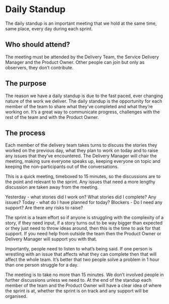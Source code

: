 # Daily Standup

The daily standup is an important meeting that we hold at the same time, same place, every day during each sprint.

## Who should attend?

The meeting must be attended by the Delivery Team, the Service Delivery Manager and the Product Owner. Other people can join but only as observers, they don’t contribute.

## The purpose

The reason we have a daily standup is due to the fast paced, ever changing nature of the work we deliver. The daily standup is the opportunity for each member of the team to share what they’ve completed and what they’re working on. It’s a great way to communicate progress, challenges with the rest of the team and with the Product Owner.

## The process

Each member of the delivery team takes turns to discuss the stories they worked on the previous day, what they plan to work on today and to raise any issues that they’ve encountered. The Delivery Manager will chair the meeting, making sure everyone speaks up, keeping everyone on topic and keeping the non-participants out of the conversations.

This is a quick meeting, timeboxed to 15 minutes, so the discussions are to the point and relevant to the sprint. Any issues that need a more lengthy discussion are taken away from the meeting.

Yesterday - what stories did I work on? What stories did I complete? Any issues?
Today - what do I have planned for today?
Blockers - Do I need any support? Are there any risks to raise?

The sprint is a team effort so if anyone is struggling with the complexity of a story, if they need input, if a story turns out to be way bigger than expected or they just need to throw ideas around, then this is the time to ask for that support. If you need help from outside the team then the Product Owner or Delivery Manager will support you with that.

Importantly, people need to listen to what’s being said. If one person is wrestling with an issue that affects what they can complete then that will affect the whole team. It’s better that two people solve a problem in 1 hour than one person struggle for a day.

The meeting is to take no more than 15 minutes. We don’t involved people in further discussions unless we need to. At the end of the standup each member of the team and the Product Owner will have a clear idea of where the sprint is at, whether the sprint is on track and any support will be organised.